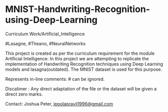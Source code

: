 # MNIST-Handwriting-Recognition-using-Deep-Learning
Curriculum Work/Artificial_Intelligence

#Lasagne, #Theano, #NeuralNetworks

This project is created as per the curriculum requirement for the module Artificial Intelligence: In this project we are attempting to replicate the implementation of Handwriting Recognition techniques using Deep Learning models and lasagna(outdated). The MNIST dataset is used for this purpose.

Represents in-line comments: # can be ignored.


Discalimer : Any direct adaptation of the file or the dataset will be given a direct zero marks.

Contact: Joshua Peter, jppolaprayil1996@gmail.com
